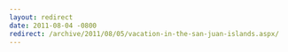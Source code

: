 ```yaml
---
layout: redirect
date: 2011-08-04 -0800
redirect: /archive/2011/08/05/vacation-in-the-san-juan-islands.aspx/
---
```

